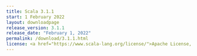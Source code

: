 ```yaml
---
title: Scala 3.1.1
start: 1 February 2022
layout: downloadpage
release_version: 3.1.1
release_date: "February 1, 2022"
permalink: /download/3.1.1.html
license: <a href="https://www.scala-lang.org/license/">Apache License, Version 2.0</a>
---
```

